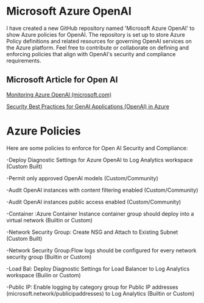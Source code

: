 # Microsoft Azure OpenAI

I have created a new GitHub repository named 'Microsoft Azure OpenAI' to show Azure policies for OpenAI. The repository is set up to store Azure Policy definitions and related resources for governing OpenAI services on the Azure platform. Feel free to contribute or collaborate on defining and enforcing policies that align with OpenAI's security and compliance requirements.

<h2>Microsoft Article for Open AI</h2>

[Monitoring Azure OpenAI (microsoft.com)](https://techcommunity.microsoft.com/t5/fasttrack-for-azure/azure-openai-insights-monitoring-ai-with-confidence/ba-p/4026850)

[Security Best Practices for GenAI Applications (OpenAI) in Azure](https://techcommunity.microsoft.com/t5/azure-architecture-blog/security-best-practices-for-genai-applications-openai-in-azure/ba-p/4027885)

# Azure Policies

Here are some policies to enforce for Open AI Security and Compliance:
  
-Deploy Diagnostic Settings for Azure OpenAI to Log Analytics workspace (Custom Built)

-Permit only approved OpenAI models (Custom/Community)

-Audit OpenAI instances with content filtering enabled (Custom/Community)

-Audit OpenAI instances public access enabled (Custom/Community)

-Container :Azure Container Instance container group should deploy into a virtual network (Builtin or Custom)

-Network Security Group: Create NSG and Attach to Existing Subnet (Custom Built)

-Network Security Group:Flow logs should be configured for every network security group (Builtin or Custom)

-Load Bal: Deploy Diagnostic Settings for Load Balancer to Log Analytics workspace (Builin or Custom)

-Public IP: Enable logging by category group for Public IP addresses (microsoft.network/publicipaddresses) to Log Analytics (Builtin or Custom)
